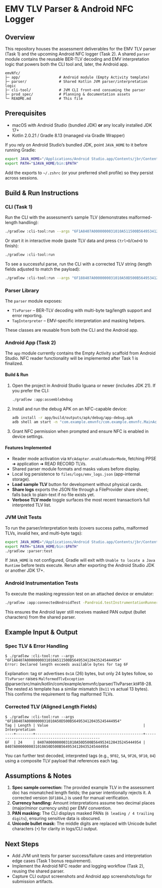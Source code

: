 # EMV TLV Parser & Android NFC Logger

## Overview
This repository houses the assessment deliverables for the EMV TLV parser (Task 1) and the upcoming Android NFC logger (Task 2). A shared `parser` module contains the reusable BER-TLV decoding and EMV interpretation logic that powers both the CLI tool and, later, the Android app.

```
emvNfc/
├─ app/                  # Android module (Empty Activity template)
├─ parser/               # Shared Kotlin JVM parser/interpretation logic
├─ cli-tool/             # JVM CLI front-end consuming the parser
├─ prod_spec/            # Planning & documentation assets
└─ README.md             # This file
```

## Prerequisites
- macOS with Android Studio (bundled JDK) **or** any locally installed JDK 17+
- Kotlin 2.0.21 / Gradle 8.13 (managed via Gradle Wrapper)

If you rely on Android Studio’s bundled JDK, point `JAVA_HOME` to it before running Gradle:

```bash
export JAVA_HOME="/Applications/Android Studio.app/Contents/jbr/Contents/Home"
export PATH="$JAVA_HOME/bin:$PATH"
```
Add the exports to `~/.zshrc` (or your preferred shell profile) so they persist across sessions.

## Build & Run Instructions
### CLI (Task 1)
Run the CLI with the assessment’s sample TLV (demonstrates malformed-length handling):

```bash
./gradlew :cli-tool:run --args "6F1A8407A0000000031010A511500B5649534120435245444954"
```

Or start it in interactive mode (paste TLV data and press `Ctrl+D`/`Cmd+D` to finish):

```bash
./gradlew :cli-tool:run
```

To see a successful parse, run the CLI with a corrected TLV string (length fields adjusted to match the payload):

```bash
./gradlew :cli-tool:run --args "6F188407A0000000031010A50D500B5649534120435245444954"
```

### Parser Library
The `parser` module exposes:
- `TlvParser` – BER-TLV decoding with multi-byte tag/length support and error reporting.
- `TagInterpreter` – EMV-specific interpretation and masking helpers.

These classes are reusable from both the CLI and the Android app.

### Android App (Task 2)
The `app` module currently contains the Empty Activity scaffold from Android Studio. NFC reader functionality will be implemented after Task 1 is finalized.

#### Build & Run
1. Open the project in Android Studio Iguana or newer (includes JDK 21). If you prefer the CLI:
   ```bash
   ./gradlew :app:assembleDebug
   ```
2. Install and run the debug APK on an NFC-capable device:
   ```bash
   adb install -r app/build/outputs/apk/debug/app-debug.apk
   adb shell am start -n "com.example.emvnfc/com.example.emvnfc.MainActivity"
   ```
3. Grant NFC permission when prompted and ensure NFC is enabled in device settings.

#### Features Implemented
- Reader mode activation via `NfcAdapter.enableReaderMode`, fetching PPSE ➜ application ➜ READ RECORD TLVs.
- Shared parser module formats and masks values before display.
- Local log persistence to `files/logs/emv_logs.json` (app-internal storage).
- **Load sample TLV** button for development without physical cards.
- **Share logs** exports the JSON file through a FileProvider share sheet; falls back to plain-text if no file exists yet.
- **Verbose TLV mode** toggle surfaces the most recent transaction’s full interpreted TLV list.

### JVM Unit Tests
To run the parser/interpretation tests (covers success paths, malformed TLVs, invalid hex, and multi-byte tags):

```bash
export JAVA_HOME="/Applications/Android Studio.app/Contents/jbr/Contents/Home"
export PATH="$JAVA_HOME/bin:$PATH"
./gradlew :parser:test
```

If `JAVA_HOME` is not configured, Gradle will exit with `Unable to locate a Java Runtime` before tests execute. Rerun after exporting the Android Studio JDK or another JDK 17+.

### Android Instrumentation Tests
To execute the masking regression test on an attached device or emulator:

```bash
./gradlew :app:connectedAndroidTest -Pandroid.testInstrumentationRunnerArguments.class=com.example.emvnfc.NfcMaskingInstrumentedTest
```

This ensures the Android layer still receives masked PAN output (bullet characters) from the shared parser.

## Example Input & Output

### Spec TLV & Error Handling

```
$ ./gradlew :cli-tool:run --args "6F1A8407A0000000031010A511500B5649534120435245444954"
Error: Declared length exceeds available bytes for tag 6F
```

Explanation: tag `6F` advertises `0x1A` (26) bytes, but only 24 bytes follow, so `TlvParser` raises `MalformedTlvException` @parser/src/main/kotlin/com/example/emvnfc/parser/TlvParser.kt#18-28. The nested `A5` template has a similar mismatch (`0x11` vs actual 13 bytes). This confirms the requirement to flag malformed TLVs.

### Corrected TLV (Aligned Length Fields)

```
$ ./gradlew :cli-tool:run --args "6F188407A0000000031010A50D500B5649534120435245444954"
Tag | Length | Value                                            | Interpretation
----+--------+--------------------------------------------------+-------------------------------------------------
6F  | 24     | 8407A0000000031010A50D500B5649534120435245444954 | 8407A0000000031010A50D500B5649534120435245444954
```

You can further test decoded, interpreted tags (e.g., `9F02`, `5A`, `9F26`, `9F10`, `84`) using a composite TLV payload that references each tag.

## Assumptions & Notes
1. **Spec sample correction:** The provided example TLV in the assessment doc has mismatched length fields; the parser intentionally rejects it. A corrected version (`6F1884…`) is used for manual verification.
2. **Currency handling:** Amount interpretations assume two decimal places (major/minor currency units) per EMV convention.
3. **PAN masking:** The CLI displays masked PANs (`6 leading / 4 trailing digits`), ensuring sensitive data is obscured.
4. **Unicode bullet mask:** The middle digits are replaced with Unicode bullet characters (`•`) for clarity in logs/CLI output.

## Next Steps
- Add JVM unit tests for parser success/failure cases and interpretation edge cases (Task 1 bonus requirement).
- Implement the Android NFC reader and logging workflow (Task 2), reusing the shared parser.
- Capture CLI output screenshots and Android app screenshots/logs for submission artifacts.
